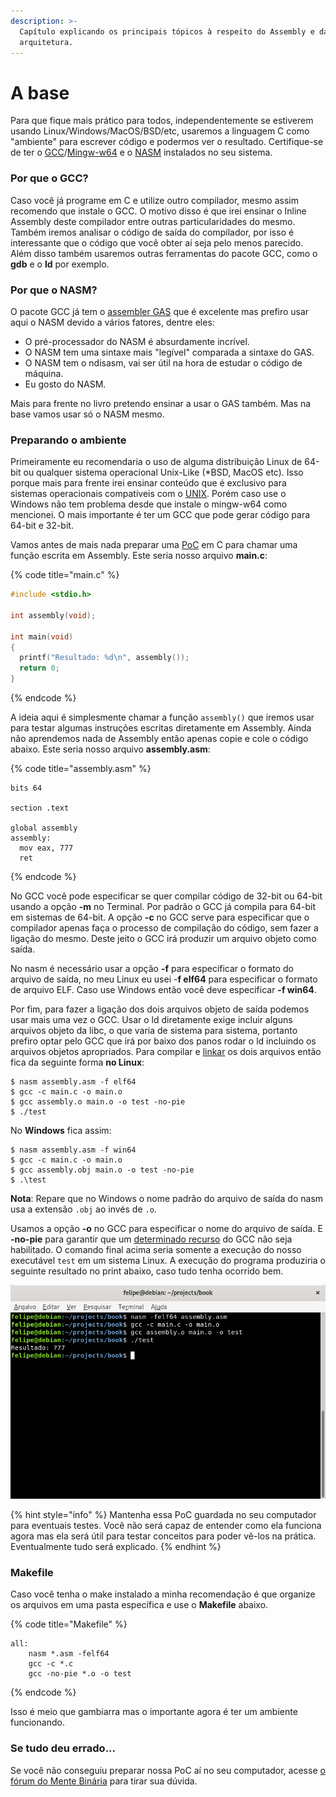 ```yaml
---
description: >-
  Capítulo explicando os principais tópicos à respeito do Assembly e da
  arquitetura.
---
```


# A base

Para que fique mais prático para todos, independentemente se estiverem usando Linux/Windows/MacOS/BSD/etc, usaremos a linguagem C como "ambiente" para escrever código e podermos ver o resultado. Certifique-se de ter o [GCC](http://gcc.gnu.org/)/[Mingw-w64](http://mingw-w64.org/) e o [NASM](https://www.nasm.us/) instalados no seu sistema.

### Por que o GCC?

Caso você já programe em C e utilize outro compilador, mesmo assim recomendo que instale o GCC. O motivo disso é que irei ensinar o Inline Assembly deste compilador entre outras particularidades do mesmo. Também iremos analisar o código de saída do compilador, por isso é interessante que o código que você obter aí seja pelo menos parecido. Além disso também usaremos outras ferramentas do pacote GCC, como o **gdb** e o **ld** por exemplo.

### Por que o NASM?

O pacote GCC já tem o [assembler GAS](https://en.wikipedia.org/wiki/GNU\_Assembler) que é excelente mas prefiro usar aqui o NASM devido a vários fatores, dentre eles:

* O pré-processador do NASM é absurdamente incrível.
* O NASM tem uma sintaxe mais "legível" comparada a sintaxe do GAS.
* O NASM tem o ndisasm, vai ser útil na hora de estudar o código de máquina.
* Eu gosto do NASM.

Mais para frente no livro pretendo ensinar a usar o GAS também. Mas na base vamos usar só o NASM mesmo.

### Preparando o ambiente

Primeiramente eu recomendaria o uso de alguma distribuição Linux de 64-bit ou qualquer sistema operacional Unix-Like (\*BSD, MacOS etc). Isso porque mais para frente irei ensinar conteúdo que é exclusivo para sistemas operacionais compatíveis com o [UNIX](https://pt.wikipedia.org/wiki/Unix). Porém caso use o Windows não tem problema desde que instale o mingw-w64 como mencionei. O mais importante é ter um GCC que pode gerar código para 64-bit e 32-bit.

Vamos antes de mais nada preparar uma [PoC](https://pt.wikipedia.org/wiki/Prova\_de\_conceito) em C para chamar uma função escrita em Assembly. Este seria nosso arquivo **main.c**:

{% code title="main.c" %}
```c
#include <stdio.h>

int assembly(void);

int main(void)
{
  printf("Resultado: %d\n", assembly());
  return 0;
}
```
{% endcode %}

A ideia aqui é simplesmente chamar a função `assembly()` que iremos usar para testar algumas instruções escritas diretamente em Assembly. Ainda não aprendemos nada de Assembly então apenas copie e cole o código abaixo. Este seria nosso arquivo **assembly.asm**:

{% code title="assembly.asm" %}
```
bits 64

section .text

global assembly
assembly:
  mov eax, 777
  ret
```
{% endcode %}

No GCC você pode especificar se quer compilar código de 32-bit ou 64-bit usando a opção **-m** no Terminal. Por padrão o GCC já compila para 64-bit em sistemas de 64-bit. A opção **-c** no GCC serve para especificar que o compilador apenas faça o processo de compilação do código, sem fazer a ligação do mesmo. Deste jeito o GCC irá produzir um arquivo objeto como saída.

No nasm é necessário usar a opção **-f** para especificar o formato do arquivo de saída, no meu Linux eu usei -**f elf64** para especificar o formato de arquivo ELF. Caso use Windows então você deve especificar **-f win64**.

Por fim, para fazer a ligação dos dois arquivos objeto de saída podemos usar mais uma vez o GCC. Usar o ld diretamente exige incluir alguns arquivos objeto da libc, o que varia de sistema para sistema, portanto prefiro optar pelo GCC que irá por baixo dos panos rodar o ld incluindo os arquivos objetos apropriados. Para compilar e [linkar](https://pt.wikipedia.org/wiki/Ligador) os dois arquivos então fica da seguinte forma **no Linux**:

```
$ nasm assembly.asm -f elf64
$ gcc -c main.c -o main.o
$ gcc assembly.o main.o -o test -no-pie
$ ./test
```

No **Windows** fica assim:

```
$ nasm assembly.asm -f win64
$ gcc -c main.c -o main.o
$ gcc assembly.obj main.o -o test -no-pie
$ .\test
```

**Nota**: Repare que no Windows o nome padrão do arquivo de saída do nasm usa a extensão `.obj` ao invés de `.o`.

Usamos a opção **-o** no GCC para especificar o nome do arquivo de saída. E **-no-pie** para garantir que um [determinado recurso](https://en.wikipedia.org/wiki/Position-independent\_executable) do GCC não seja habilitado. O comando final acima seria somente a execução do nosso executável `test` em um sistema Linux. A execução do programa produziria o seguinte resultado no print abaixo, caso tudo tenha ocorrido bem.

![](<../.gitbook/assets/Captura de tela de 2019-07-16 10-47-32.png>)

{% hint style="info" %}
Mantenha essa PoC guardada no seu computador para eventuais testes. Você não será capaz de entender como ela funciona agora mas ela será útil para testar conceitos para poder vê-los na prática. Eventualmente tudo será explicado.
{% endhint %}

### Makefile

Caso você tenha o make instalado a minha recomendação é que organize os arquivos em uma pasta específica e use o **Makefile** abaixo.

{% code title="Makefile" %}
```
all:
	nasm *.asm -felf64
	gcc -c *.c
	gcc -no-pie *.o -o test
```
{% endcode %}

Isso é meio que gambiarra mas o importante agora é ter um ambiente funcionando.

### Se tudo deu errado...

Se você não conseguiu preparar nossa PoC aí no seu computador, acesse [o fórum do Mente Binária](https://www.mentebinaria.com.br/forums/) para tirar sua dúvida.
